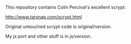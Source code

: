 This repository contains Colin Percival's excellent scrypt:

http://www.tarsnap.com/scrypt.html

Original untouched scrypt code is original/version.

My js port and other stuff is in js/version.
